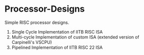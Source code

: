 # Processor-Designs
Simple RISC processor designs. </br>

1) Single Cycle Implementation of IITB RISC ISA
2) Multi-cycle Implementation of custom ISA (extended version of Carpinelli's VSCPU)
3) Pipelined Implementation of IITB RISC 22 ISA
